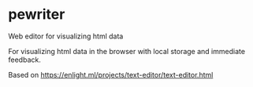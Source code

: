 # pewriter
Web editor for visualizing html data

For visualizing html data in the browser with local storage and immediate feedback.

Based on https://enlight.ml/projects/text-editor/text-editor.html
